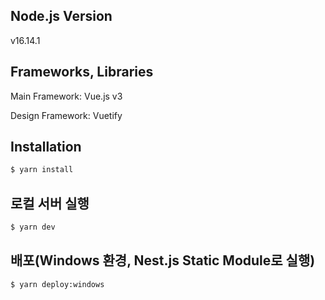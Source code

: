 ## Node.js Version

v16.14.1

## Frameworks, Libraries

Main Framework: Vue.js v3

Design Framework: Vuetify

## Installation

```bash
$ yarn install
```

## 로컬 서버 실행

```bash
$ yarn dev
```

## 배포(Windows 환경, Nest.js Static Module로 실행)

```bash
$ yarn deploy:windows
```

